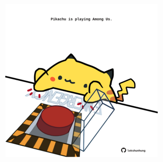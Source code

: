 <!-- built at 21/02/2022, 10:01:07 UTC -->
<p align="center">
  <img width="500" height="500" src="./ReadmeImage.svg">
</p>
